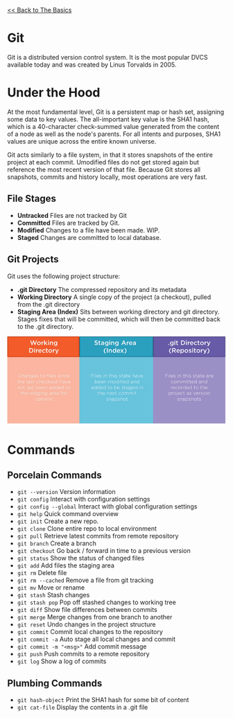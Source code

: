 [<< Back to The Basics](index.md)

# Git
Git is a distributed version control system.  It is the most popular DVCS available today and was created by Linus Torvalds in 2005.

# Under the Hood
At the most fundamental level, Git is a persistent map or hash set, assigning some data to key values.  The all-important key value is the SHA1 hash, which is a 40-character check-summed value generated from the content of a node as well as the node's parents.  For all intents and purposes, SHA1 values are unique across the entire known universe.

Git acts similarly to a file system, in that it stores snapshots of the entire project at each commit.  Umodified files do not get stored again but reference the most recent version of that file.  Because Git stores all snapshots, commits and history locally, most operations are very fast.

## File Stages

- **Untracked** Files are not tracked by Git
- **Committed** Files are tracked by Git.
- **Modified** Changes to a file have been made.  WIP.
- **Staged** Changes are committed to local database.

## Git Projects
Git uses the following project structure:

- **.git Directory** The compressed repository and its metadata
- **Working Directory** A single copy of the project (a checkout), pulled from the .git directory
- **Staging Area (Index)** Sits between working directory and git directory. Stages fixes that will be committed, which will then be committed back to the .git directory.

![Merge](img/gitProject.png)

# Commands

## Porcelain Commands
- `git --version` Version information
- `git config` Interact with configuration settings
- `git config --global` Interact with global configuration settings
- `git help` Quick command overview
- `git init` Create a new repo.
- `git clone` Clone entire repo to local environment
- `git pull` Retrieve latest commits from remote repository
- `git branch` Create a branch
- `git checkout` Go back / forward in time to a previous version
- `git status` Show the status of changed files
- `git add` Add files the staging area
- `git rm` Delete file
- `git rm --cached` Remove a file from git tracking
- `git mv` Move or rename
- `git stash` Stash changes
- `git stash pop` Pop off stashed changes to working tree
- `git diff` Show file differences between commits
- `git merge` Merge changes from one branch to another
- `git reset` Undo changes in the project structure
- `git commit` Commit local changes to the repository
- `git commit -a` Auto stage all local changes and commit
- `git commit -m "<msg>"` Add commit message
- `git push` Push commits to a remote repository
- `git log` Show a log of commits

## Plumbing Commands
- `git hash-object` Print the SHA1 hash for some bit of content
- `git cat-file` Display the contents in a .git file